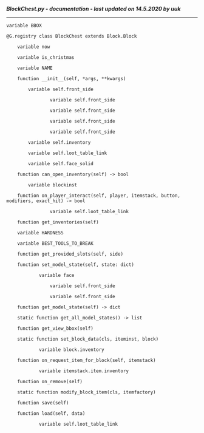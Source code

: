 ***BlockChest.py - documentation - last updated on 14.5.2020 by uuk***
___

    variable BBOX

    @G.registry class BlockChest extends Block.Block

        variable now

        variable is_christmas

        variable NAME

        function __init__(self, *args, **kwargs)

            variable self.front_side

                    variable self.front_side

                    variable self.front_side

                    variable self.front_side

                    variable self.front_side

            variable self.inventory

            variable self.loot_table_link

            variable self.face_solid

        function can_open_inventory(self) -> bool

            variable blockinst

        function on_player_interact(self, player, itemstack, button, modifiers, exact_hit) -> bool

                    variable self.loot_table_link

        function get_inventories(self)

        variable HARDNESS

        variable BEST_TOOLS_TO_BREAK

        function get_provided_slots(self, side)

        function set_model_state(self, state: dict)

                variable face

                    variable self.front_side

                    variable self.front_side

        function get_model_state(self) -> dict

        static function get_all_model_states() -> list

        function get_view_bbox(self)

        static function set_block_data(cls, iteminst, block)

                variable block.inventory

        function on_request_item_for_block(self, itemstack)

                variable itemstack.item.inventory

        function on_remove(self)

        static function modify_block_item(cls, itemfactory)

        function save(self)

        function load(self, data)

                variable self.loot_table_link